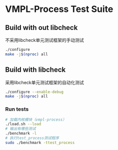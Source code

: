 # VMPL-Process Test Suite
## Build with out libcheck
不采用libcheck单元测试框架的手动测试
~~~bash
./configure
make -j$(nproc) all
~~~

## Build with libcheck
采用libcheck单元测试框架的自动化测试
~~~bash
./configure --enable-debug
make -j$(nproc) all
~~~

### Run tests
~~~bash
# 加载内核模块（vmpl-process）
./load.sh --load
# 输出有哪些测试
./benchmark -l
# 执行test_process测试程序
sudo ./benchmark -ttest_process
~~~